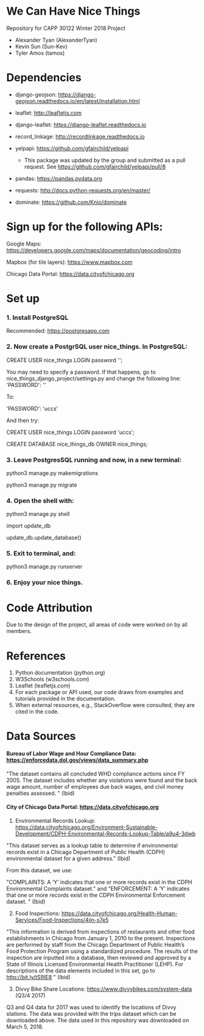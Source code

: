 # We Can Have Nice Things

Repository for CAPP 30122 Winter 2018 Project

  * Alexander Tyan (AlexanderTyan)
  * Kevin Sun (Sun-Kev)
  * Tyler Amos (tamos)
  
  
# Dependencies

 * django-geojson: https://django-geojson.readthedocs.io/en/latest/installation.html

 * leaflet: http://leafletjs.com

 * django-leaflet: https://django-leaflet.readthedocs.io

 * record_linkage: http://recordlinkage.readthedocs.io
 
 * yelpapi: https://github.com/gfairchild/yelpapi
    * This package was updated by the group and submitted as a pull request. See https://github.com/gfairchild/yelpapi/pull/8
 
 * pandas: https://pandas.pydata.org
 
 * requests: http://docs.python-requests.org/en/master/
 
 * dominate: https://github.com/Knio/dominate


# Sign up for the following APIs:

Google Maps: https://developers.google.com/maps/documentation/geocoding/intro

Mapbox (for tile layers): https://www.mapbox.com

Chicago Data Portal: https://data.cityofchicago.org
  
  
# Set up

### 1. Install PostgreSQL

Recommended: https://postgresapp.com

### 2. Now create a PostgrSQL user nice_things. In PostgreSQL:
  
  CREATE USER nice_things LOGIN password '';

You may need to specify a password. If that happens, go to nice_things_django_project/settings.py and change the following line:
  'PASSWORD': ''
  
  To:
  
  'PASSWORD': 'uccs'
  
 And then try:
 
  CREATE USER nice_things LOGIN password 'uccs';
  
  CREATE DATABASE nice_things_db OWNER nice_things;
  
### 3. Leave PostgresSQL running and now, in a new terminal:
  
  python3 manage.py makemigrations
  
  python3 manage.py migrate
  
### 4. Open the shell with:
  
  python3 manage.py shell
  
  import update_db
  
  update_db.update_database()
  
### 5. Exit to terminal, and:
  
  python3 manage.py runserver
  
### 6. Enjoy your nice things. 



# Code Attribution

Due to the design of the project, all areas of code were worked on by all members. 


# References

1. Python documentation (python.org)
2. W3Schools (w3schools.com)
3. Leaflet (leafletjs.com)
4. For each package or API used, our code draws from examples and tutorials provided in the documentation.
5. When external resources, e.g., StackOverflow were consulted, they are cited in the code. 

# Data Sources
 
 #### Bureau of Labor Wage and Hour Compliance Data: https://enforcedata.dol.gov/views/data_summary.php
 
"The dataset contains all concluded WHD compliance actions since FY 2005. The dataset includes whether any violations were found and the back wage amount, number of employees due back wages, and civil money penalties assessed. " (Ibid)
 
 #### City of Chicago Data Portal: https://data.cityofchicago.org
 
 1. Environmental Records Lookup: https://data.cityofchicago.org/Environment-Sustainable-Development/CDPH-Environmental-Records-Lookup-Table/a9u4-3dwb
 
 "This dataset serves as a lookup table to determine if environmental records exist in a Chicago Department of Public Health (CDPH) environmental dataset for a given address." (Ibid)
 
 From this dataset, we use: 
 
 "COMPLAINTS: A ‘Y’ indicates that one or more records exist in the CDPH Environmental Complaints dataset." and "ENFORCEMENT: A ‘Y’ indicates that one or more records exist in the CDPH Environmental Enforcement dataset. " (Ibid)
 
 2. Food Inspections: https://data.cityofchicago.org/Health-Human-Services/Food-Inspections/4ijn-s7e5
 
"This information is derived from inspections of restaurants and other food establishments in Chicago from January 1, 2010 to the present. Inspections are performed by staff from the Chicago Department of Public Health’s Food Protection Program using a standardized procedure. The results of the inspection are inputted into a database, then reviewed and approved by a State of Illinois Licensed Environmental Health Practitioner (LEHP). For descriptions of the data elements included in this set, go to http://bit.ly/tS9IE8 "  (Ibid) 

3. Divvy Bike Share Locations: https://www.divvybikes.com/system-data (Q3/4 2017)

Q3 and Q4 data for 2017 was used to identify the locations of Divvy stations. The data was provided with the trips dataset which can be downloaded above. The data used in this repository was downloaded on March 5, 2018.
 
 
 
 
 
